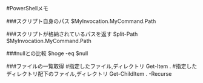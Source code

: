 #PowerShellメモ

###スクリプト自身のパス
	$MyInvocation.MyCommand.Path

###スクリプトが格納されているパスを返す
	Split-Path $MyInvocation.MyCommand.Path

###nullとの比較
	$hoge -eq $null

###ファイルの一覧取得
	#指定したファイル,ディレクトリ
	Get-Item .
	#指定したディレクトリ配下のファイル,ディレクトリ
	Get-ChildItem . -Recurse
